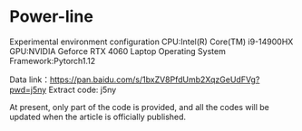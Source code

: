 # Power-line


Experimental environment configuration
CPU:Intel(R) Core(TM) i9-14900HX 
GPU:NVIDIA Geforce RTX 4060 Laptop
Operating System
Framework:Pytorch1.12


Data link：https://pan.baidu.com/s/1bxZV8PfdUmb2XqzGeUdFVg?pwd=j5ny 
Extract code: j5ny 


At present, only part of the code is provided, and all the codes will be updated when the article is officially published.
